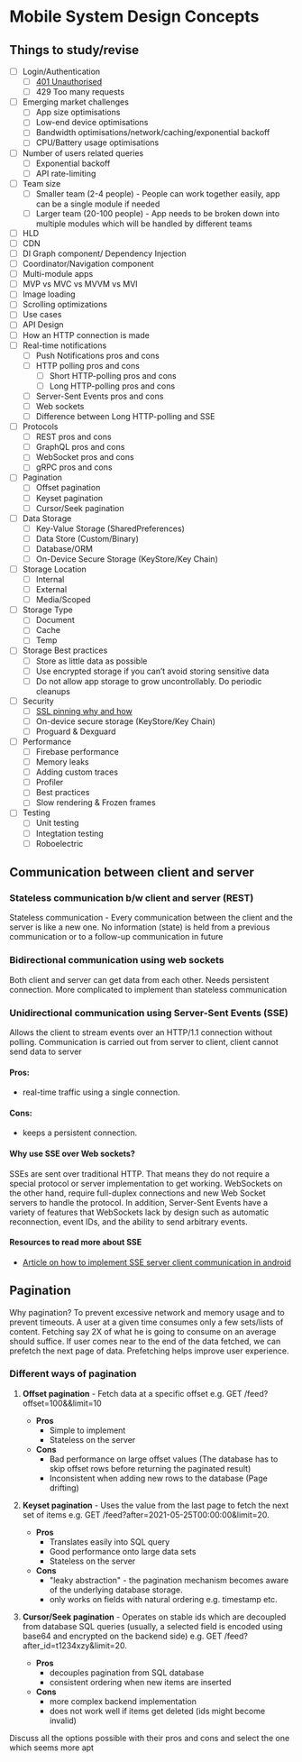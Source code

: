 # Mobile System Design Concepts

## Things to study/revise

- [ ] Login/Authentication
    - [ ] [401 Unauthorised](authentication/401-unauthorised.md)
    - [ ] 429 Too many requests
- [ ] Emerging market challenges
    - [ ] App size optimisations
    - [ ] Low-end device optimisations
    - [ ] Bandwidth optimisations/network/caching/exponential backoff
    - [ ] CPU/Battery usage optimisations
- [ ] Number of users related queries
    - [ ] Exponential backoff
    - [ ] API rate-limiting
- [ ] Team size
    - [ ] Smaller team (2-4 people) - People can work together easily, app can be a single module if needed
    - [ ] Larger team (20-100 people) - App needs to be broken down into multiple modules which will be handled by different teams
- [ ] HLD
- [ ] CDN
- [ ] DI Graph component/ Dependency Injection
- [ ] Coordinator/Navigation component
- [ ] Multi-module apps
- [ ] MVP vs MVC vs MVVM vs MVI
- [ ] Image loading
- [ ] Scrolling optimizations
- [ ] Use cases
- [ ] API Design
- [ ] How an HTTP connection is made
- [ ] Real-time notifications
    - [ ] Push Notifications pros and cons
    - [ ] HTTP polling pros and cons
        - [ ] Short HTTP-polling pros and cons
        - [ ] Long HTTP-polling pros and cons
    - [ ] Server-Sent Events pros and cons
    - [ ] Web sockets
    - [ ] Difference between Long HTTP-polling and SSE
- [ ] Protocols
    - [ ] REST pros and cons
    - [ ] GraphQL pros and cons
    - [ ] WebSocket pros and cons
    - [ ] gRPC pros and cons
- [ ] Pagination
    - [ ] Offset pagination
    - [ ] Keyset pagination
    - [ ] Cursor/Seek pagination
- [ ] Data Storage
    - [ ] Key-Value Storage (SharedPreferences)
    - [ ] Data Store (Custom/Binary)
    - [ ] Database/ORM
    - [ ] On-Device Secure Storage (KeyStore/Key Chain)
- [ ] Storage Location
    - [ ] Internal
    - [ ] External
    - [ ] Media/Scoped
- [ ] Storage Type
    - [ ] Document
    - [ ] Cache
    - [ ] Temp
- [ ] Storage Best practices
    - [ ] Store as little data as possible
    - [ ] Use encrypted storage if you can’t avoid storing sensitive data
    - [ ] Do not allow app storage to grow uncontrollably. Do periodic cleanups
- [ ] Security
    - [ ] [SSL pinning why and how](ssl-pinning.md)
    - [ ] On-device secure storage (KeyStore/Key Chain)
    - [ ] Proguard & Dexguard
- [ ] Performance
    - [ ] Firebase performance
    - [ ] Memory leaks
    - [ ] Adding custom traces
    - [ ] Profiler
    - [ ] Best practices
    - [ ] Slow rendering & Frozen frames
- [ ] Testing
    - [ ] Unit testing
    - [ ] Integtation testing
    - [ ] Roboelectric

## Communication between client and server

### Stateless communication b/w client and server (REST)
Stateless communication - Every communication between the client and the server is like a new one. No information (state) is held from a previous 
communication or to a follow-up communication in future

### Bidirectional communication using web sockets
Both client and server can get data from each other. Needs persistent connection. More complicated to implement than stateless communication

### Unidirectional communication using Server-Sent Events (SSE)
Allows the client to stream events over an HTTP/1.1 connection without polling. Communication is carried out from server to client, client cannot send data
to server
   #### Pros:
   * real-time traffic using a single connection.
   #### Cons:
   * keeps a persistent connection.

#### Why use SSE over Web sockets?
SSEs are sent over traditional HTTP. That means they do not require a special protocol or server implementation to get working. WebSockets on the other hand, require full-duplex connections and new Web Socket servers to handle the protocol. In addition, Server-Sent Events have a variety of features that WebSockets lack by design such as automatic reconnection, event IDs, and the ability to send arbitrary events.

#### Resources to read more about SSE
* [Article on how to implement SSE server client communication in android](https://proandroiddev.com/unidirectional-server-client-communication-using-sse-in-android-79b825aa0670)

## Pagination

Why pagination? 
To prevent excessive network and memory usage and to prevent timeouts. A user at a given time consumes only a few sets/lists of content. Fetching say 2X of what he is going to consume on an average should suffice. If user comes near to the end of the data fetched, we can prefetch the next page of data. Prefetching helps improve user experience.

### Different ways of pagination

1. **Offset pagination** - Fetch data at a specific offset e.g. GET /feed?offset=100&&limit=10
   - **Pros**
     - Simple to implement
     - Stateless on the server
   - **Cons**
     - Bad performance on large offset values (The database has to skip offset rows before returning the paginated result)
     - Inconsistent when adding new rows to the database (Page drifting)
     
2. **Keyset pagination** - Uses the value from the last page to fetch the next set of items e.g. GET /feed?after=2021-05-25T00:00:00&limit=20.
   - **Pros**
     - Translates easily into SQL query
     - Good performance onto large data sets
     - Stateless on the server
   - **Cons**
     - "leaky abstraction" - the pagination mechanism becomes aware of the underlying database storage.
     - only works on fields with natural ordering e.g. timestamp etc.
      
3. **Cursor/Seek pagination** - Operates on stable ids which are decoupled from database SQL queries (usually, a selected field is encoded using base64 and encrypted on the backend side) e.g. GET /feed?after_id=t1234xzy&limit=20.
   - **Pros**
     - decouples pagination from SQL database
     - consistent ordering when new items are inserted
   - **Cons**
     - more complex backend implementation
     - does not work well if items get deleted (ids might become invalid)
     
Discuss all the options possible with their pros and cons and select the one which seems more apt

